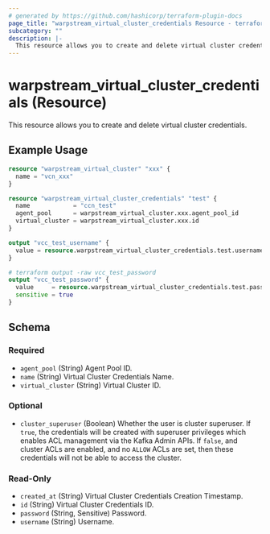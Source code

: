 ```yaml
---
# generated by https://github.com/hashicorp/terraform-plugin-docs
page_title: "warpstream_virtual_cluster_credentials Resource - terraform-provider-warpstream"
subcategory: ""
description: |-
  This resource allows you to create and delete virtual cluster credentials.
---
```


# warpstream_virtual_cluster_credentials (Resource)

This resource allows you to create and delete virtual cluster credentials.

## Example Usage

```terraform
resource "warpstream_virtual_cluster" "xxx" {
  name = "vcn_xxx"
}

resource "warpstream_virtual_cluster_credentials" "test" {
  name            = "ccn_test"
  agent_pool      = warpstream_virtual_cluster.xxx.agent_pool_id
  virtual_cluster = warpstream_virtual_cluster.xxx.id
}

output "vcc_test_username" {
  value = resource.warpstream_virtual_cluster_credentials.test.username
}

# terraform output -raw vcc_test_password
output "vcc_test_password" {
  value     = resource.warpstream_virtual_cluster_credentials.test.password
  sensitive = true
}
```

<!-- schema generated by tfplugindocs -->
## Schema

### Required

- `agent_pool` (String) Agent Pool ID.
- `name` (String) Virtual Cluster Credentials Name.
- `virtual_cluster` (String) Virtual Cluster ID.

### Optional

- `cluster_superuser` (Boolean) Whether the user is cluster superuser. If `true`, the credentials will be created with superuser privileges which enables ACL management via the Kafka Admin APIs. If `false`, and cluster ACLs are enabled, and no `ALLOW` ACLs are set, then these credentials will not be able to access the cluster.

### Read-Only

- `created_at` (String) Virtual Cluster Credentials Creation Timestamp.
- `id` (String) Virtual Cluster Credentials ID.
- `password` (String, Sensitive) Password.
- `username` (String) Username.
